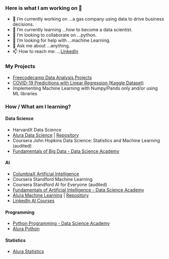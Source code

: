 ### Here is what I am working on 👋


- 🔭 I’m currently working on ...a gas company using data to drive business decisions. 
- 🌱 I’m currently learning ...how to become a data scientist. 
- 👯 I’m looking to collaborate on ...python. 
- 🤔 I’m looking for help with ...machine Learning.
- 💬 Ask me about ...anything.
- 📫 How to reach me: ...[LinkedIn](https://www.linkedin.com/in/mariana-almeida-72725889/?locale=en_US)


### My Projects
 - [Freecodecamp Data Analysis Projects](https://github.com/mlfa03/Freecodecamp_Projects/tree/main/FCC_Data_Analysis)
 - [COVID-19 Predicitions with Linear Regression (Kaggle Dataset)](https://github.com/mlfa03/Kaggle_projects/tree/main/Novel_C19_dataset_nov20)
 - Implementing Machine Learning with Numpy/Pands only and/or using ML libraries

### How / What am I learning?  

#### Data Science
 - HarvardX Data Science 
 - [Alura Data Science](https://github.com/mlfa03/MyCourses/blob/main/AluraPython/DS_Alura) | [Repository](https://github.com/mlfa03/Alura_Estudos/tree/master/Data_Visualization)
 - Coursera John Hopkins Data Science: Statistics and Machine Learning (audited)
 - [Fundamentals of Big Data - Data Science Academy](https://mycourse.app/g5QUCa4VYbC3Dn3SA)
 

#### AI 
- [ColumbiaX Artificial Intelligence](https://github.com/mlfa03/AI_Python)
- Coursera Standford Machine Learning 
- Coursera Standford AI for Everyone (audited)
- [Fundamentals of Artificial Intelligence - Data Science Academy](https://mycourse.app/zk2NGGfpEjEwnZVU7)
- [Alura Machine Learning](https://github.com/mlfa03/MyCourses/blob/main/AluraPython/ML.md)  | [Repository](https://github.com/mlfa03/Alura_Estudos/tree/master/MachineLearning_Alura)
- [LinkedIn AI Courses](https://github.com/mlfa03/MyCourses/blob/main/LinkedIn/AI_LD.md)

#### Programming
- [Python Programming - Data Science Academy](https://mycourse.app/M5hxKzL7kxKAbLj57)
- [Alura Python](https://github.com/mlfa03/MyCourses/blob/main/AluraPython/README.md)

#### Statistics
- [Alura Statistics](https://github.com/mlfa03/MyCourses/blob/main/AluraPython/alurastats.md)
